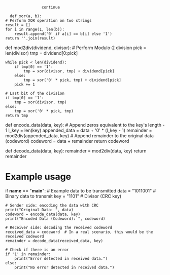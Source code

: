                     continue

      def xor(a, b):
    # Perform XOR operation on two strings
    result = []
    for i in range(1, len(b)):
        result.append('0' if a[i] == b[i] else '1')
    return ''.join(result)

def mod2div(dividend, divisor):
    # Perform Modulo-2 division
    pick = len(divisor)
    tmp = dividend[0:pick]

    while pick < len(dividend):
        if tmp[0] == '1':
            tmp = xor(divisor, tmp) + dividend[pick]
        else:
            tmp = xor('0' * pick, tmp) + dividend[pick]
        pick += 1

    # Last bit of the division
    if tmp[0] == '1':
        tmp = xor(divisor, tmp)
    else:
        tmp = xor('0' * pick, tmp)
    return tmp

def encode_data(data, key):
    # Append zeros equivalent to the key's length - 1
    l_key = len(key)
    appended_data = data + '0' * (l_key - 1)
    remainder = mod2div(appended_data, key)
    # Append remainder to the original data (codeword)
    codeword = data + remainder
    return codeword

def decode_data(data, key):
    remainder = mod2div(data, key)
    return remainder

# Example usage
if __name__ == "__main__":
    # Example data to be transmitted
    data = "1011001"  # Binary data to transmit
    key = "1101"      # Divisor (CRC key)

    # Sender side: encoding the data with CRC
    print("Original Data: ", data)
    codeword = encode_data(data, key)
    print("Encoded Data (Codeword): ", codeword)

    # Receiver side: decoding the received codeword
    received_data = codeword  # In a real scenario, this would be the received codeword
    remainder = decode_data(received_data, key)

    # Check if there is an error
    if '1' in remainder:
        print("Error detected in received data.")
    else:
        print("No error detected in received data.")
